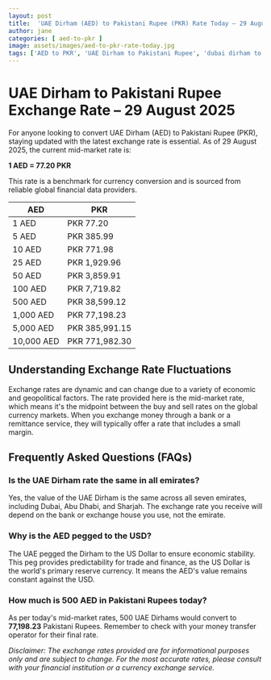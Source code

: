 ```yaml
---
layout: post
title:  'UAE Dirham (AED) to Pakistani Rupee (PKR) Rate Today – 29 August 2025'
author: jane
categories: [ aed-to-pkr ]
image: assets/images/aed-to-pkr-rate-today.jpg
tags: ['AED to PKR', 'UAE Dirham to Pakistani Rupee', 'dubai dirham to pkr', 'dirham rate in pakistan today', 'uae exchange rate pakistan']
---
```


# UAE Dirham to Pakistani Rupee Exchange Rate – 29 August 2025

For anyone looking to convert UAE Dirham (AED) to Pakistani Rupee (PKR), staying updated with the latest exchange rate is essential. As of 29 August 2025, the current mid-market rate is:

**1 AED = 77.20 PKR**

This rate is a benchmark for currency conversion and is sourced from reliable global financial data providers.

| AED | PKR |
| --- | --- |
| 1 AED | PKR 77.20 |
| 5 AED | PKR 385.99 |
| 10 AED | PKR 771.98 |
| 25 AED | PKR 1,929.96 |
| 50 AED | PKR 3,859.91 |
| 100 AED | PKR 7,719.82 |
| 500 AED | PKR 38,599.12 |
| 1,000 AED | PKR 77,198.23 |
| 5,000 AED | PKR 385,991.15 |
| 10,000 AED | PKR 771,982.30 |


## Understanding Exchange Rate Fluctuations

Exchange rates are dynamic and can change due to a variety of economic and geopolitical factors. The rate provided here is the mid-market rate, which means it's the midpoint between the buy and sell rates on the global currency markets. When you exchange money through a bank or a remittance service, they will typically offer a rate that includes a small margin.

## Frequently Asked Questions (FAQs)

### Is the UAE Dirham rate the same in all emirates?

Yes, the value of the UAE Dirham is the same across all seven emirates, including Dubai, Abu Dhabi, and Sharjah. The exchange rate you receive will depend on the bank or exchange house you use, not the emirate.

### Why is the AED pegged to the USD?

The UAE pegged the Dirham to the US Dollar to ensure economic stability. This peg provides predictability for trade and finance, as the US Dollar is the world's primary reserve currency. It means the AED's value remains constant against the USD.

### How much is 500 AED in Pakistani Rupees today?

As per today's mid-market rates, 500 UAE Dirhams would convert to **77,198.23** Pakistani Rupees. Remember to check with your money transfer operator for their final rate.



*Disclaimer: The exchange rates provided are for informational purposes only and are subject to change. For the most accurate rates, please consult with your financial institution or a currency exchange service.*
